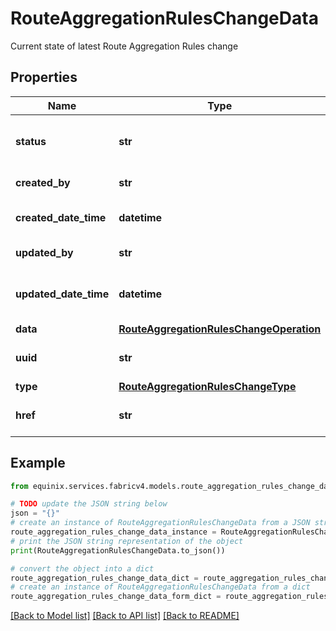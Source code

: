 # RouteAggregationRulesChangeData

Current state of latest Route Aggregation Rules change

## Properties

Name | Type | Description | Notes
------------ | ------------- | ------------- | -------------
**status** | **str** | Current outcome of the change flow | [optional] 
**created_by** | **str** | Created by User Key | [optional] 
**created_date_time** | **datetime** | Set when change flow starts | [optional] 
**updated_by** | **str** | Updated by User Key | [optional] 
**updated_date_time** | **datetime** | Set when change object is updated | [optional] 
**data** | [**RouteAggregationRulesChangeOperation**](RouteAggregationRulesChangeOperation.md) |  | [optional] 
**uuid** | **str** | Uniquely identifies a change | 
**type** | [**RouteAggregationRulesChangeType**](RouteAggregationRulesChangeType.md) |  | 
**href** | **str** | Route Aggregation Change URI | [optional] 

## Example

```python
from equinix.services.fabricv4.models.route_aggregation_rules_change_data import RouteAggregationRulesChangeData

# TODO update the JSON string below
json = "{}"
# create an instance of RouteAggregationRulesChangeData from a JSON string
route_aggregation_rules_change_data_instance = RouteAggregationRulesChangeData.from_json(json)
# print the JSON string representation of the object
print(RouteAggregationRulesChangeData.to_json())

# convert the object into a dict
route_aggregation_rules_change_data_dict = route_aggregation_rules_change_data_instance.to_dict()
# create an instance of RouteAggregationRulesChangeData from a dict
route_aggregation_rules_change_data_form_dict = route_aggregation_rules_change_data.from_dict(route_aggregation_rules_change_data_dict)
```
[[Back to Model list]](../README.md#documentation-for-models) [[Back to API list]](../README.md#documentation-for-api-endpoints) [[Back to README]](../README.md)


